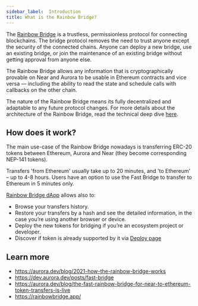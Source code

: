 ```yaml
---
sidebar_label: 	Introduction
title: What is the Rainbow Bridge?
---
```


The [Rainbow Bridge](https://rainbowbridge.app/) is a trustless, permissionless protocol for connecting blockchains. The bridge protocol removes the need to trust anyone except
 the security of the connected chains. Anyone can deploy a new bridge, use an existing bridge, or join the maintenance of an existing bridge without getting approval from anyone else.

The Rainbow Bridge allows any information that is cryptographically provable on Near and Aurora to be usable in Ethereum contracts and vice versa — including the ability to read the state and schedule calls with callbacks on the other chain. 

The nature of the Rainbow Bridge means its fully decentralized and adaptable to any future protocol changes. For more details about the architecture of the Rainbow Bridge, read the technical deep dive [here](https://pages.near.org/blog/eth-near-rainbow-bridge/).

## How does it work?

The main use-case of the Rainbow Bridge nowadays is transferring ERC-20 tokens between Ethereum, Aurora and Near (they become corresponding NEP-141 tokens). 

Transfers 'from Ethereum' usually take up to 20 minutes, and 'to Ethereum' – up to 4-8 hours. Users have an option to use the Fast Bridge to transfer to Ethereum in 5 minutes only.

[Rainbow Bridge dApp](https://rainbowbridge.app/) allows also to:

- Browse your transfers history.
- Restore your transfers by a hash and see the detailed information, in the case you’re using another browser or device.
- Deploy the new tokens for bridging if you’re an ecosystem project or developer.
- Discover if token is already supported by it via [Deploy page](https://rainbowbridge.app/deploy)

## Learn more

- https://aurora.dev/blog/2021-how-the-rainbow-bridge-works
- https://dev.aurora.dev/posts/fast-bridge
- https://aurora.dev/blog/the-fast-rainbow-bridge-for-near-to-ethereum-token-transfers-is-live
- https://rainbowbridge.app/
